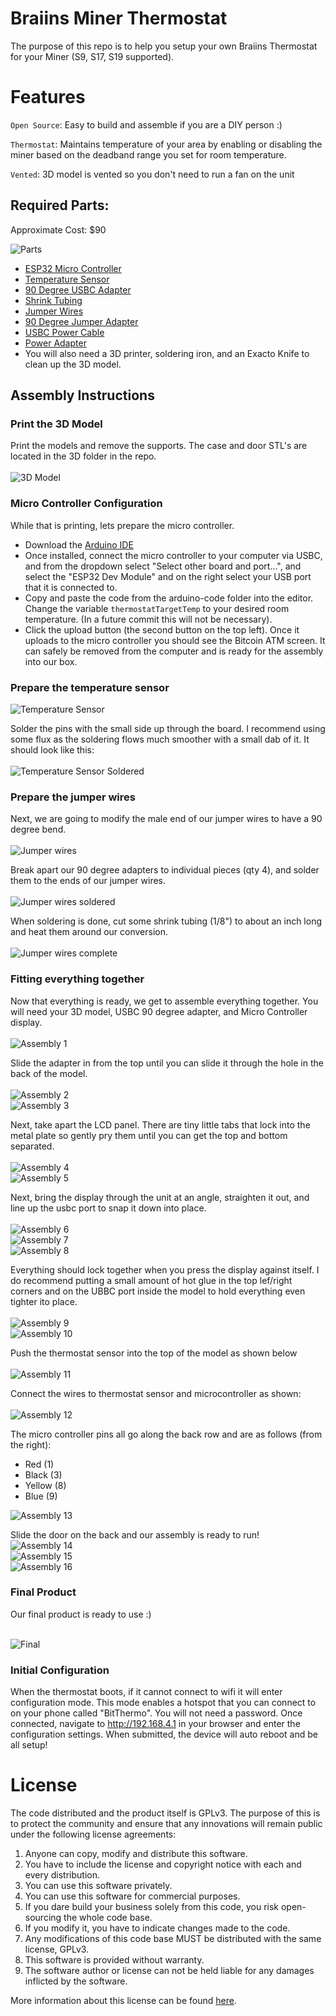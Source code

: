 # Braiins Miner Thermostat

The purpose of this repo is to help you setup your own Braiins Thermostat for your Miner (S9, S17, S19 supported).

# Features
`Open Source`: Easy to build and assemble if you are a DIY person :)

`Thermostat`: Maintains temperature of your area by enabling or disabling the miner based on the deadband range you set for room temperature.

`Vented`: 3D model is vented so you don't need to run a fan on the unit

## Required Parts:

Approximate Cost: $90

![Parts](./images/parts.jpg)

- [ESP32 Micro Controller](https://amzn.to/46Gki7e)
- [Temperature Sensor](https://amzn.to/46x0Yt0)
- [90 Degree USBC Adapter](https://amzn.to/3sXdmEE)
- [Shrink Tubing](https://amzn.to/3ojl0H0)
- [Jumper Wires](https://amzn.to/3GPbUIl)
- [90 Degree Jumper Adapter](https://www.amazon.com/dp/B07C89T16T/ref=cm_sw_r_as_gl_api_gl_i_YCH53DA426VD8DCADNQT?linkCode=ml2&tag=wpwtg-20)
- [USBC Power Cable](https://amzn.to/3N3CCjo)
- [Power Adapter](https://amzn.to/49RG3DN)
- You will also need a 3D printer, soldering iron, and an Exacto Knife to clean up the 3D model.


## Assembly Instructions

### Print the 3D Model
Print the models and remove the supports.  The case and door STL's are located in the 3D folder in the repo.<br /><br />
![3D Model](./images/3d-model-printed.jpg)

### Micro Controller Configuration
While that is printing, lets prepare the micro controller.
- Download the [Arduino IDE](https://www.arduino.cc/en/software)
- Once installed, connect the micro controller to your computer via USBC, and from the dropdown select "Select other board and port...", and select the "ESP32 Dev Module" and on the right select your USB port that it is connected to.
- Copy and paste the code from the arduino-code folder into the editor. Change the variable `thermostatTargetTemp` to your desired room temperature.  (In a future commit this will not be necessary).
- Click the upload button (the second button on the top left).  Once it uploads to the micro controller you should see the Bitcoin ATM screen.  It can safely be removed from the computer and is ready for the assembly into our box.

### Prepare the temperature sensor

![Temperature Sensor](./images/temperature-sensor.jpg)<br />

Solder the pins with the small side up through the board.  I recommend using some flux as the soldering flows much smoother with a small dab of it.  It should look like this:<br /><br />
![Temperature Sensor Soldered](./images/temperature-sensor-soldered.jpg)

### Prepare the jumper wires

Next, we are going to modify the male end of our jumper wires to have a 90 degree bend.<br /><br />
![Jumper wires](./images/jumper-wire-prep.jpg)

Break apart our 90 degree adapters to individual pieces (qty 4), and solder them to the ends of our jumper wires.<br /><br />
![Jumper wires soldered](./images/jumper-wire-soldered.jpg)

When soldering is done, cut some shrink tubing (1/8") to about an inch long and heat them around our conversion.<br /><br />
![Jumper wires complete](./images/jumper-wire-ready.jpg)

### Fitting everything together

Now that everything is ready, we get to assemble everything together.  You will need your 3D model, USBC 90 degree adapter, and Micro Controller display.<br /><br />
![Assembly 1](./images/assembly-1.jpg)

Slide the adapter in from the top until you can slide it through the hole in the back of the model.<br /><br />
![Assembly 2](./images/assembly-2.jpg)<br />
![Assembly 3](./images/assembly-3.jpg)

Next, take apart the LCD panel. There are tiny little tabs that lock into the metal plate so gently pry them until you can get the top and bottom separated.<br /> <br />
![Assembly 4](./images/assembly-4.jpg)<br />
![Assembly 5](./images/assembly-5.jpg)<br />

Next, bring the display through the unit at an angle, straighten it out, and line up the usbc port to snap it down into place.<br /><br />
![Assembly 6](./images/assembly-6.jpg)<br />
![Assembly 7](./images/assembly-7.jpg)<br />
![Assembly 8](./images/assembly-8.jpg)<br />

Everything should lock together when you press the display against itself.  I do recommend putting a small amount of hot glue in the top lef/right corners and on the UBBC port inside the model to hold everything even tighter ito place. <br /><br />
![Assembly 9](./images/assembly-9.jpg)<br />
![Assembly 10](./images/assembly-10.jpg)<br />

Push the thermostat sensor into the top of the model as shown below<br /><br />
![Assembly 11](./images/assembly-11.jpg)<br />

Connect the wires to thermostat sensor and microcontroller as shown:<br /><br />
![Assembly 12](./images/assembly-12.jpg)<br />

The micro controller pins all go along the back row and are as follows (from the right):
- Red (1)
- Black (3)
- Yellow (8)
- Blue (9)

![Assembly 13](./images/assembly-13.jpg)<br />

Slide the door on the back and our assembly is ready to run!<br />
![Assembly 14](./images/assembly-14.jpg)<br />
![Assembly 15](./images/assembly-15.jpg)<br />
![Assembly 16](./images/assembly-16.jpg)<br />

### Final Product
Our final product is ready to use :) <br /><br />

![Final](./images/final.jpg)<br />

### Initial Configuration
When the thermostat boots, if it cannot connect to wifi it will enter configuration mode. This mode enables a hotspot that you can connect to on your phone called "BitThermo".  You will not need a password.  Once connected, navigate to http://192.168.4.1 in your browser and enter the configuration settings. When submitted, the device will auto reboot and be all setup!

# License
The code distributed and the product itself is GPLv3.  The purpose of this is to protect the community and ensure that any innovations will remain public under the following license agreements:

1. Anyone can copy, modify and distribute this software.
2. You have to include the license and copyright notice with each and every distribution.
3. You can use this software privately.
4. You can use this software for commercial purposes.
5. If you dare build your business solely from this code, you risk open-sourcing the whole code base.
6. If you modify it, you have to indicate changes made to the code.
7. Any modifications of this code base MUST be distributed with the same license, GPLv3.
8. This software is provided without warranty.
9. The software author or license can not be held liable for any damages inflicted by the software.

More information about this license can be found [here](http://choosealicense.com/licenses/gpl-3.0/).